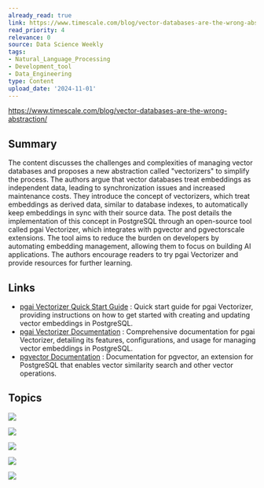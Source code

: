```yaml
---
already_read: true
link: https://www.timescale.com/blog/vector-databases-are-the-wrong-abstraction/
read_priority: 4
relevance: 0
source: Data Science Weekly
tags:
- Natural_Language_Processing
- Development_tool
- Data_Engineering
type: Content
upload_date: '2024-11-01'
---
```


https://www.timescale.com/blog/vector-databases-are-the-wrong-abstraction/
## Summary

The content discusses the challenges and complexities of managing vector databases and proposes a new abstraction called "vectorizers" to simplify the process. The authors argue that vector databases treat embeddings as independent data, leading to synchronization issues and increased maintenance costs. They introduce the concept of vectorizers, which treat embeddings as derived data, similar to database indexes, to automatically keep embeddings in sync with their source data. The post details the implementation of this concept in PostgreSQL through an open-source tool called pgai Vectorizer, which integrates with pgvector and pgvectorscale extensions. The tool aims to reduce the burden on developers by automating embedding management, allowing them to focus on building AI applications. The authors encourage readers to try pgai Vectorizer and provide resources for further learning.
## Links

- [pgai Vectorizer Quick Start Guide](https://github.com/timescale/pgai/blob/main/docs/vectorizer-quick-start.md) : Quick start guide for pgai Vectorizer, providing instructions on how to get started with creating and updating vector embeddings in PostgreSQL.
- [pgai Vectorizer Documentation](https://github.com/timescale/pgai/blob/main/docs/vectorizer.md) : Comprehensive documentation for pgai Vectorizer, detailing its features, configurations, and usage for managing vector embeddings in PostgreSQL.
- [pgvector Documentation](https://github.com/pgvector/pgvector/blob/master/README.md) : Documentation for pgvector, an extension for PostgreSQL that enables vector similarity search and other vector operations.

## Topics

![](topics/Tool/pgai%20Vectorizer)

![](topics/Concept/Vectorizer)

![](topics/Concept/Vector%20Embeddings)

![](topics/Concept/Semantic%20Search)

![](topics/Concept/Retrieval%20Augmented%20Generation%20RAG)